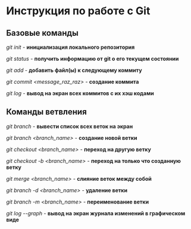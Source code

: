 # Инструкция по работе с Git

## Базовые команды

*git init* - **инициализация локального репозитория**

*git status* - **получить информацию от git о его текущем состоянии**

*git add* - **добавить файл(ы) к следующему коммиту**

*git commit <message_raz_raz>* - **создание коммита**

*git log* - **вывод на экран всех коммитов с их хэш кодами**

## Команды ветвления

*git branch* - **вывести список всех веток на экран**

*git branch <branch_name>* - **создание новой ветки**

*git checkout <branch_name>* - **переход на другую ветку**

*git checkout -b <branch_name>* - **переход на только что созданную ветку**

*git merge <branch_name>* - **слияние веток между собой**

*git branch -d <branch_name>* - **удаление ветки**

*git branch -m <branch_name>* - **переименование ветки**

*git log --graph* - **вывод на экран журнала изменений в графическом виде**

